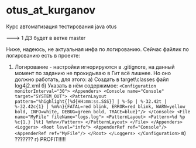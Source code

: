 # otus_at_kurganov
Курс автоматизация тестирования java otus

---> 1 ДЗ будет в ветке master


Ниже, надеюсь, не актуальная инфа по логированию. Сейчас файлик по логированию есть в проекте: 

1) Логирование - настройки игнорируются в .gitignore, на данный момент по заданию не прокидываю в Гит всё лишнее.
Но оно должно работать, для этого: 
   а) Создать в target\classes файл log4j2.xml
   б) Указать в нём содержимое:
   `<Configuration monitorInterval="30">
   <Appenders>
   <Console name="Console" target="SYSTEM_OUT">
   <PatternLayout pattern="%highlight{[%d{HH:mm:ss.SSS}] | %-5p | %-32.42t | %-32.42c{1} | %m%n}{FATAL=red blink, ERROR=red blink, WARN=yellow bold, INFO=white, DEBUG=green bold, TRACE=blue}"/>
   </Console>
   <File name="MyFile" fileName="logs.log">
   <PatternLayout>
   <Pattern>%d %p %c{1.} [%t] %m%n</Pattern>
   </PatternLayout>
   </File>
   </Appenders>
   <Loggers>
   <Root level="info">
   <AppenderRef ref="Console"/>
   <AppenderRef ref="MyFile"/>
   </Root>
   </Loggers>
   </Configuration>`
   в) ???????
   г) PROFIT!!!!!
